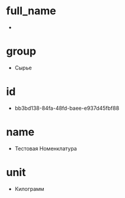 # full_name
- 

# group
- Сырье

# id
- bb3bd138-84fa-48fd-baee-e937d45fbf88

# name
- Тестовая Номенклатура

# unit
- Килограмм

